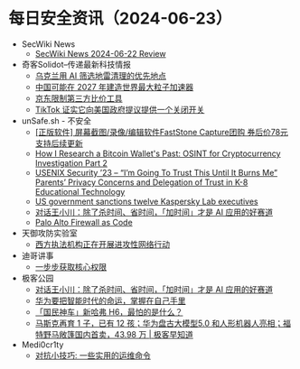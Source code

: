 # 每日安全资讯（2024-06-23）

- SecWiki News
  - [SecWiki News 2024-06-22 Review](http://www.sec-wiki.com/?2024-06-22)
- 奇客Solidot–传递最新科技情报
  - [乌克兰用 AI 筛选地雷清理的优先地点](https://www.solidot.org/story?sid=78500)
  - [中国可能在 2027 年建造世界最大粒子加速器](https://www.solidot.org/story?sid=78499)
  - [京东限制第三方比价工具](https://www.solidot.org/story?sid=78498)
  - [TikTok 证实它向美国政府提议提供一个关闭开关](https://www.solidot.org/story?sid=78497)
- unSafe.sh - 不安全
  - [[正版软件] 屏幕截图/录像/编辑软件FastStone Capture团购 券后价78元支持后续更新](https://buaq.net/go-246722.html)
  - [How I Research a Bitcoin Wallet's Past: OSINT for Cryptocurrency Investigation Part 2](https://buaq.net/go-246723.html)
  - [USENIX Security ’23 – “I’m Going To Trust This Until It Burns Me” Parents’ Privacy Concerns and Delegation of Trust in K-8 Educational Technology](https://buaq.net/go-246733.html)
  - [US government sanctions twelve Kaspersky Lab executives](https://buaq.net/go-246719.html)
  - [对话王小川：除了杀时间、省时间，「加时间」才是 AI 应用的好赛道](https://buaq.net/go-246739.html)
  - [Palo Alto Firewall as Code](https://buaq.net/go-246718.html)
- 天御攻防实验室
  - [西方执法机构正在开展进攻性网络行动](https://mp.weixin.qq.com/s?__biz=MzU0MzgyMzM2Nw==&mid=2247485819&idx=1&sn=114f5bc473bbb0419f8881de7d34ff5a&chksm=fb04ca13cc73430508f12c10557e42983136a967671b0507187acdd92871de4aa2ef4f18a01a&scene=58&subscene=0#rd)
- 迪哥讲事
  - [一步步获取核心权限](https://mp.weixin.qq.com/s?__biz=MzIzMTIzNTM0MA==&mid=2247495024&idx=1&sn=098d87a5cda2f55db8aad93a242a765d&chksm=e8a5e713dfd26e05ca78e940bad4cef8ce3aac925763ec8f02eb729126942de808d2d8e6f184&scene=58&subscene=0#rd)
- 极客公园
  - [对话王小川：除了杀时间、省时间，「加时间」才是 AI 应用的好赛道](https://mp.weixin.qq.com/s?__biz=MTMwNDMwODQ0MQ==&mid=2653044614&idx=1&sn=7af5fb3a356372b152876aebd281fc72&chksm=7e5742304920cb2678fb167cf14e31349c5767efad91fe7a464cffb9ef576eef240d02f1cf8a&scene=58&subscene=0#rd)
  - [华为要把智能时代的命运，掌握在自己手里](https://mp.weixin.qq.com/s?__biz=MTMwNDMwODQ0MQ==&mid=2653044599&idx=1&sn=bacbf862106d8d8cb780be238edd13a2&chksm=7e5742c14920cbd78157ca08987de027fce130cf3a40d6c6a1eca8526af3fb53439260e86205&scene=58&subscene=0#rd)
  - [「国民神车」新哈弗 H6，最怕的是什么？](https://mp.weixin.qq.com/s?__biz=MTMwNDMwODQ0MQ==&mid=2653044599&idx=2&sn=3969aaec457112cb615bb1d3f23c6a1d&chksm=7e5742c14920cbd7679f6a5b9228dcb2bafbf2c3300fc859a5ba23f0cb3a22d48e5dffd26c6b&scene=58&subscene=0#rd)
  - [马斯克再育 1 子，已有 12 孩；华为盘古大模型5.0 和人形机器人亮相；福特野马敞篷国内首卖，43.98 万 | 极客早知道](https://mp.weixin.qq.com/s?__biz=MTMwNDMwODQ0MQ==&mid=2653044551&idx=1&sn=49d88612a70ab8aed877e57cc1e6ba3b&chksm=7e5742f14920cbe7633b760d0504b9eea5f736c88eaf64e52c4a6dbb76a9625804637dcf015b&scene=58&subscene=0#rd)
- Medi0cr1ty
  - [对抗小技巧: 一些实用的运维命令](https://mp.weixin.qq.com/s?__biz=Mzg5ODE3NTU1OQ==&mid=2247484367&idx=1&sn=170df37e51e6619b3d25e4fc5b598337&chksm=c067c4e7f7104df1ec3f8579e31b68e8d9cd65977f848b17f39348d74625a4672c4844a6be35&scene=58&subscene=0#rd)
